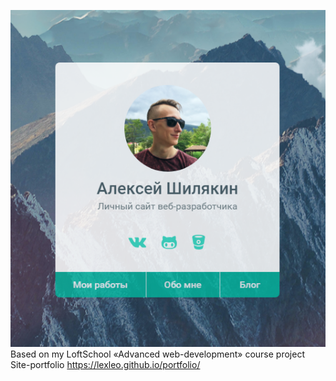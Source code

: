 ![LEXLEO SITE](docs/assets/images/github_page.png)   
Based on my LoftSchool «Advanced web-development» course project   
Site-portfolio https://lexleo.github.io/portfolio/
